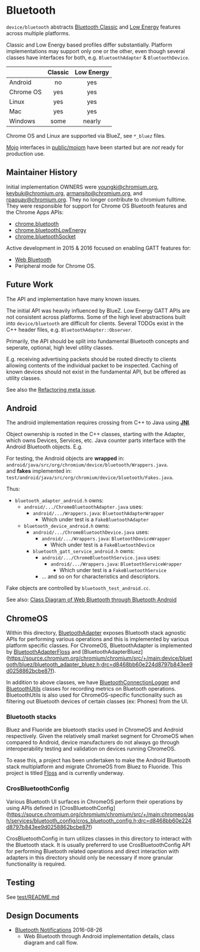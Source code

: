 # Bluetooth

`device/bluetooth` abstracts
[Bluetooth Classic](https://en.wikipedia.org/wiki/Bluetooth) and
[Low Energy](https://en.wikipedia.org/wiki/Bluetooth_low_energy) features
across multiple platforms.

Classic and Low Energy based profiles differ substantially. Platform
implementations may support only one or the other, even though several classes
have interfaces for both, e.g. `BluetoothAdapter` & `BluetoothDevice`.

|           | Classic |  Low Energy |
|-----------|:-------:|:-----------:|
| Android   |   no    |     yes     |
| Chrome OS |   yes   |     yes     |
| Linux     |   yes   |     yes     |
| Mac       |   yes   |     yes     |
| Windows   |   some  |    nearly   |

Chrome OS and Linux are supported via BlueZ, see `*_bluez` files.

[Mojo](https://www.chromium.org/developers/design-documents/mojo)
interfaces in [public/mojom](public/mojom) have been started
but are *not* ready for production use.


## Maintainer History

Initial implementation OWNERS were youngki@chromium.org, keybuk@chromium.org,
armansito@chromium.org, and rpaquay@chromium.org. They no longer contribute to
chromium fulltime. They were responsible for support for Chrome OS Bluetooth
features and the Chrome Apps APIs:

* [chrome.bluetooth](https://developer.chrome.com/apps/bluetooth)
* [chrome.bluetoothLowEnergy](https://developer.chrome.com/apps/bluetoothLowEnergy)
* [chrome.bluetoothSocket](https://developer.chrome.com/apps/bluetoothSocket)

Active development in 2015 & 2016 focused on enabling GATT features for:

* [Web Bluetooth](https://crbug.com/419413)
* Peripheral mode for Chrome OS.

## Future Work

The API and implementation have many known issues.

The initial API was heavily influenced by BlueZ.  Low Energy GATT APIs are not
consistent across platforms.  Some of the high level abstractions built into
`device/bluetooth` are difficult for clients.  Several TODOs exist in the C++
header files, e.g. `BluetoothAdapter::Observer`.

Primarily, the API should be split into fundamental Bluetooth concepts and
seperate, optional, high level utility classes.

E.g. receiving advertising packets should be routed directly to clients allowing
contents of the individual packet to be inspected.  Caching of known devices
should not exist in the fundamental API, but be offered as utility classes.

See also the [Refactoring meta issue](https://crbug.com/580406).


## Android

The android implementation requires crossing from C++ to Java using
[__JNI__](https://www.chromium.org/developers/design-documents/android-jni).

Object ownership is rooted in the C++ classes, starting with the Adapter, which
owns Devices, Services, etc. Java counter parts interface with the Android
Bluetooth objects. E.g.

For testing, the Android objects are __wrapped__ in:
`android/java/src/org/chromium/device/bluetooth/Wrappers.java`. <br>
and __fakes__ implemented in:
`test/android/java/src/org/chromium/device/bluetooth/Fakes.java`.

Thus:

* `bluetooth_adapter_android.h` owns:
    * `android/.../ChromeBluetoothAdapter.java` uses:
        * `android/.../Wrappers.java`: `BluetoothAdapterWrapper`
            * Which under test is a `FakeBluetoothAdapter`
    * `bluetooth_device_android.h` owns:
        * `android/.../ChromeBluetoothDevice.java` uses:
            * `android/.../Wrappers.java`: `BluetoothDeviceWrapper`
                * Which under test is a `FakeBluetoothDevice`
        * `bluetooth_gatt_service_android.h` owns:
            * `android/.../ChromeBluetoothService.java` uses:
                * `android/.../Wrappers.java`: `BluetoothServiceWrapper`
                    * Which under test is a `FakeBluetoothService`
            * ... and so on for characteristics and descriptors.

Fake objects are controlled by `bluetooth_test_android.cc`.

See also: [Class Diagram of Web Bluetooth through Bluetooth Android][Class]

[Class]: https://sites.google.com/a/chromium.org/dev/developers/design-documents/bluetooth-design-docs/web-bluetooth-through-bluetooth-android-class-diagram

## ChromeOS
Within this directory, [BluetoothAdapter](https://source.chromium.org/chromium/chromium/src/+/main:device/bluetooth/bluetooth_adapter.h;drc=d8468bb60e224d8797b843ee9d0258862bcbe87f) exposes Bluetooth stack agnostic APIs for performing various operations and this is implemented by various platform specific classes. For ChromeOS, BluetoothAdapter is implemented by [BluetoothAdapterFloss](https://source.chromium.org/chromium/chromium/src/+/main:device/bluetooth/floss/bluetooth_adapter_floss.h;drc=d8468bb60e224d8797b843ee9d0258862bcbe87f) and [BluetoothAdapterBluez] (https://source.chromium.org/chromium/chromium/src/+/main:device/bluetooth/bluez/bluetooth_adapter_bluez.h;drc=d8468bb60e224d8797b843ee9d0258862bcbe87f).

In addition to above classes, we have [BluetoothConnectionLogger](https://source.chromium.org/chromium/chromium/src/+/main:device/bluetooth/chromeos/bluetooth_connection_logger.h;drc=d8468bb60e224d8797b843ee9d0258862bcbe87f) and [BluetoothUtils](https://source.chromium.org/chromium/chromium/src/+/main:device/bluetooth/chromeos/bluetooth_utils.h;drc=d8468bb60e224d8797b843ee9d0258862bcbe87f) classes for recording metrics on Bluetooth operations. BluetoothUtils is also used for ChromeOS-specific functionality such as filtering out Bluetooth devices of certain classes (ex: Phones) from the UI.

### Bluetooth stacks
Bluez and Fluoride are bluetooth stacks used in ChromeOS and Android respectively. Given the relatively small market segment for ChromeOS when compared to Android, device manufacturers do not always go through interoperability testing
and validation on devices running ChromeOS.

To ease this, a project has been undertaken to make the Android Bluetooth stack multiplatform and migrate ChromeOS
from Bluez to Fluoride. This project is titled [Floss](https://sites.google.com/corp/google.com/flossproject/home) and is currently underway.

### CrosBluetoothConfig

Various Bluetooth UI surfaces in ChromeOS perform their operations by using APIs defined in
[CrosBluetoothConfig] (https://source.chromium.org/chromium/chromium/src/+/main:chromeos/ash/services/bluetooth_config/cros_bluetooth_config.h;drc=d8468bb60e224d8797b843ee9d0258862bcbe87f)

CrosBluetoothConfig in turn utilizes classes in this directory to interact with the Bluetooth stack. It is usually preferrerd to use CrosBluetoothConfig API for performing Bluetooth related operations and direct interaction with adapters in this directory should only be necessary if more granular functionality is required.

## Testing
See [test/README.md](test/README.md)


## Design Documents

* [Bluetooth Notifications](https://docs.google.com/document/d/1guBtAnQUP8ZoZre4VQGrjR5uX0ZYxfK-lwKNeqY0-z4/edit?usp=sharing) 2016-08-26
    * Web Bluetooth through Android implementation details, class diagram and
      call flow.
